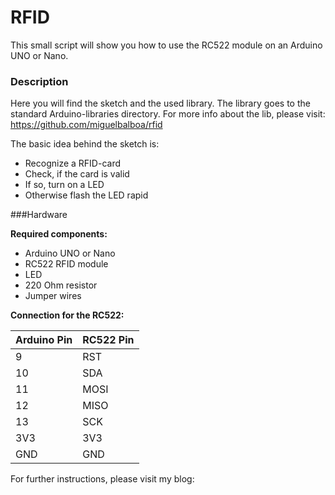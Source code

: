 # RFID
This small script will show you how to use the RC522 module on an Arduino UNO or Nano.

### Description

Here you will find the sketch and the used library.
The library goes to the standard Arduino-libraries directory.
For more info about the lib, please visit: https://github.com/miguelbalboa/rfid

The basic idea behind the sketch is:
- Recognize a RFID-card
- Check, if the card is valid
- If so, turn on a LED
- Otherwise flash the LED rapid

###Hardware

**Required components:**
- Arduino UNO or Nano
- RC522 RFID module
- LED
- 220 Ohm resistor
- Jumper wires

**Connection for the RC522:**

Arduino Pin | RC522 Pin
------------|--------------
9			| RST
10			| SDA
11			| MOSI
12			| MISO
13			| SCK
3V3			| 3V3
GND			| GND



For further instructions, please visit my blog:
